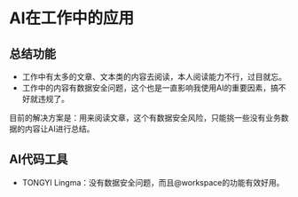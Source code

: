 

# AI在工作中的应用

## 总结功能
- 工作中有太多的文章、文本类的内容去阅读，本人阅读能力不行，过目就忘。
- 工作中的内容有数据安全问题，这个也是一直影响我使用AI的重要因素，搞不好就违规了。

目前的解决方案是：用来阅读文章，这个有数据安全风险，只能挑一些没有业务数据的内容让AI进行总结。


## AI代码工具

- TONGYI Lingma：没有数据安全问题，而且@workspace的功能有效好用。
